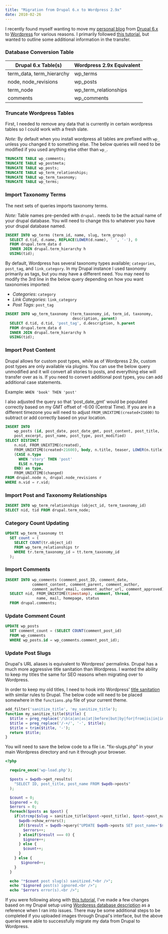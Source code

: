 ```yaml
---
title: "Migration from Drupal 6.x to Wordpress 2.9x"
date: 2010-02-26
---
```


I recently found myself wanting to move my [personal blog](blog.scurker.com) from [Drupal 6.x](http://drupal.org) to [Wordpress](Wordpress) for various reasons. I primarily followed [this tutorial](http://socialcmsbuzz.com/convert-import-a-drupal-6-based-website-to-wordpress-v27-20052009), but wanted to outline some additional information in the transfer.

### Database Conversion Table ###

<table>
<thead>
<tr>
<th>Drupal 6.x Table(s)</th>
<th>Wordpress 2.9x Equivalent</th>
</tr>
</thead>
<tbody>
<tr>
<td>term_data, term_hierarchy</td>
<td>wp_terms</td>
</tr>
<tr>
<td>node, node_revisions</td>
<td>wp_posts</td>
</tr>
<tr>
<td>term_node</td>
<td>wp_term_relationships</td>
</tr>
<tr>
<td>comments</td>
<td>wp_comments</td>
</tr>
</tbody>
</table>

### Truncate Wordpress Tables ###

First, I needed to remove any data that is currently in certain wordpress tables so I could work with a fresh slate.

*Note:* By default when you install wordpress all tables are prefixed with `wp_` unless you changed it to something else. The below queries will need to be modified if you used anything else other than `wp_`.

```sql
TRUNCATE TABLE wp_comments;
TRUNCATE TABLE wp_postmeta;
TRUNCATE TABLE wp_posts;
TRUNCATE TABLE wp_term_relationships;
TRUNCATE TABLE wp_term_taxonomy;
TRUNCATE TABLE wp_terms;
```

### Import Taxonomy Terms ###
The next sets of queries imports taxonomy terms.

*Note:* Table names pre-pended with `drupal.` needs to be the actual name of your drupal database. You will need to change this to whatever you have your drupal database named.

```sql
INSERT INTO wp_terms (term_id, name, slug, term_group)
  SELECT d.tid, d.name, REPLACE(LOWER(d.name), ' ', '-'), 0
  FROM drupal.term_data d
  INNER JOIN drupal.term_hierarchy h
  USING(tid);
```

By default, Wordpress has several taxonomy types available; `categories`, `post_tag`, and `link_category`. In my Drupal instance I used taxonomy primarily as tags, but you may have a different need. You may need to modify the 3rd line in the below query depending on how you want taxonomies imported:

- *Categories*: `category`
- *Link Categories*: `link_category`
- *Post Tags*: `post_tag`

```sql
INSERT INTO wp_term_taxonomy (term_taxonomy_id, term_id, taxonomy,
                              description, parent)
  SELECT d.tid, d.tid, 'post_tag', d.description, h.parent
  FROM drupal.term_data d
  INNER JOIN drupal.term_hierarchy h
  USING(tid);
```

### Import Post Content ###

Drupal allows for custom post types, while as of Wordpress 2.9x, custom post types are only available via plugins. You can use the below query unmodified and it will convert all stories to posts, and everything else will transfer over as is. If you need to convert additional post types, you can add additional case statements.

Example:
`WHEN 'book' THEN 'post'`

I also adjusted the query so that 'post_date_gmt' would be populated correctly based on my GMT offset of -6:00 (Central Time). If you are in a different timezone you will need to adjust `FROM_UNIXTIME(created+21600)` to subtract or add correctly based on your location.

```sql
INSERT INTO
    wp_posts (id, post_date, post_date_gmt, post_content, post_title,
    post_excerpt, post_name, post_type, post_modified)
SELECT DISTINCT
    n.nid, FROM_UNIXTIME(created),
    FROM_UNIXTIME(created+21600), body, n.title, teaser, LOWER(n.title),
    (CASE n.type
      WHEN 'story' THEN 'post'
      ELSE n.type
    END) as type,
    FROM_UNIXTIME(changed)
FROM drupal.node n, drupal.node_revisions r
WHERE n.vid = r.vid;
```

### Import Post and Taxonomy Relationships ###

```sql
INSERT INTO wp_term_relationships (object_id, term_taxonomy_id)
SELECT nid, tid FROM drupal.term_node;
```

### Category Count Updating ###

```sql
UPDATE wp_term_taxonomy tt
  SET count = (
    SELECT COUNT(tr.object_id)
    FROM wp_term_relationships tr
    WHERE tr.term_taxonomy_id = tt.term_taxonomy_id
  );
```

### Import Comments ###

```sql
INSERT INTO wp_comments (comment_post_ID, comment_date,
            comment_content, comment_parent, comment_author,
            comment_author_email, comment_author_url, comment_approved)
  SELECT nid, FROM_UNIXTIME(timestamp), comment, thread,
              name, mail, homepage, status
  FROM drupal.comments;
```

### Update Comment Count ###

```sql
UPDATE wp_posts
  SET comment_count = (SELECT COUNT(comment_post_id)
  FROM wp_comments
  WHERE wp_posts.id = wp_comments.comment_post_id);
```

### Update Post Slugs ###

Drupal's URL aliases is equivalent to Wordpress' permalinks. Drupal has a much more aggressive title sanitation than Wordpress. I wanted the ability to keep my titles the same for SEO reasons when migrating over to Wordpress.

In order to keep my old titles, I need to hook into Wordpress' [title sanitation](http://codex.wordpress.org/Function_Reference/sanitize_title) with similar rules to Drupal. The below code will need to be placed somewhere in the `functions.php` file of your current theme.

```php
add_filter('sanitize_title', 'my_sanitize_title');
function my_sanitize_title($title) {
  $title = preg_replace('/\b(a|an|as|at|before|but|by|for|from|is|in|into|like|of|off|on|onto|per|since|than|the|this|that|to|up|via|with)\b/i', '', $title);
  $title = preg_replace('/-+/', '-', $title);
  $title = trim($title, '-');
  return $title;
}
```

You will need to save the below code to a file i.e. "fix-slugs.php" in your main Wordpress directory and run it through your browser.

```php
<?php

  require_once('wp-load.php');

  $posts = $wpdb->get_results(
    "SELECT ID, post_title, post_name FROM $wpdb->posts"
  );

  $count = 0;
  $ignored = 0;
  $errors = 0;
  foreach($posts as $post) {
    if(strcmp($slug = sanitize_title($post->post_title), $post->post_name) !== 0) {
      $wpdb->show_errors();
      if(($result = $wpdb->query("UPDATE $wpdb->posts SET post_name='$slug' WHERE ID=$post->ID")) === false) {
        $errors++;
      } elseif($result === 0) {
        $ignore++;
      } else {
        $count++;
      }
    } else {
       $ignored++;
    }
  }

  echo "*$count post slug(s) sanitized.*<br />";
  echo "$ignored post(s) ignored.<br />";
  echo "$errors error(s).<br />";
```

If you were following along with <a href="http://socialcmsbuzz.com/convert-import-a-drupal-6-based-website-to-wordpress-v27-20052009/">this tutorial</a>, I've made a few changes based on my Drupal setup using <a href="http://codex.wordpress.org/Database_Description">Wordpress database description</a> as a reference when I ran into issues. There may be some additional steps to be completed if you uploaded images through Drupal's interface, but the above queries were able to successfully migrate my data from Drupal to Wordpress.
